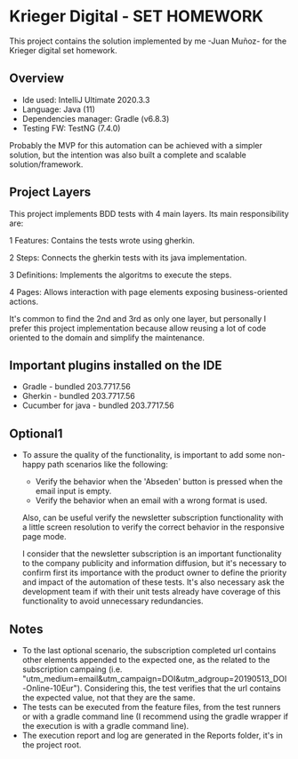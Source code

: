 # Krieger Digital - SET HOMEWORK
This project contains the solution implemented by me -Juan Muñoz- for the Krieger digital set homework.

## Overview
+ Ide used: IntelliJ Ultimate 2020.3.3
+ Language: Java (11)
+ Dependencies manager: Gradle (v6.8.3)
+ Testing FW: TestNG (7.4.0) 

Probably the MVP for this automation can be achieved with a simpler solution, but the intention was also built a complete and scalable solution/framework.

## Project Layers
This project implements BDD tests with 4 main layers. Its main responsibility are:

1 Features: Contains the tests wrote using gherkin.

2 Steps: Connects the gherkin tests with its java implementation.

3 Definitions: Implements the algoritms to execute the steps.

4 Pages: Allows interaction with page elements exposing business-oriented actions.

It's common to find the 2nd and 3rd as only one layer, but personally I prefer this project implementation because allow reusing a lot of code oriented to the domain and simplify the maintenance. 

## Important plugins installed on the IDE
+ Gradle - bundled 203.7717.56
+ Gherkin - bundled 203.7717.56
+ Cucumber for java - bundled 203.7717.56

## Optional1
+ To assure the quality of the functionality, is important to add some non-happy path scenarios like the following:
  + Verify the behavior when the 'Abseden' button is pressed when the email input is empty.
  + Verify the behavior when an email with a wrong format is used.
    
  Also, can be useful verify the newsletter subscription functionality with a little screen resolution to verify the correct behavior in the responsive page mode.

  I consider that the newsletter subscription is an important functionality to the company publicity and information diffusion, but it's necessary to confirm first its importance with the product owner to define the priority and impact of the automation of these tests. It's also necessary ask the development team if with their unit tests already have coverage of this functionality to avoid unnecessary redundancies.
  


## Notes
+ To the last optional scenario, the subscription completed url contains other elements appended to the expected one, as the related to the subscription campaing (i.e. "utm_medium=email&utm_campaign=DOI&utm_adgroup=20190513_DOI-Online-10Eur"). Considering this, the test verifies that the url contains the expected value, not that they are the same.
+ The tests can be executed from the feature files, from the test runners or with a gradle command line (I recommend using the gradle wrapper if the execution is with a gradle command line).
+ The execution report and log are generated in the Reports folder, it's in the project root.